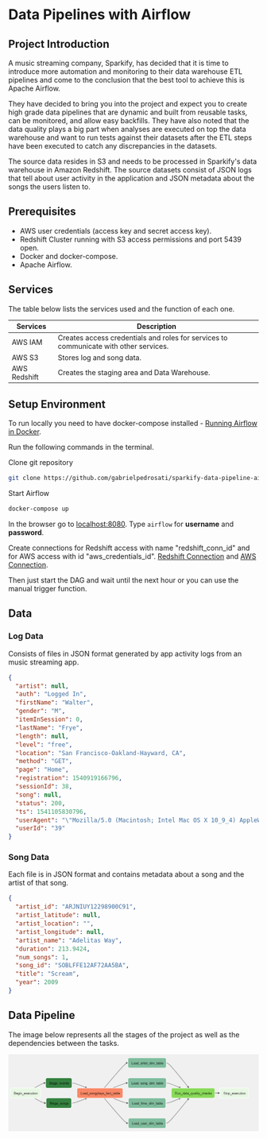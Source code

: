 # Data Pipelines with Airflow

## Project Introduction

A music streaming company, Sparkify, has decided that it is time to introduce more automation and monitoring to their data warehouse ETL pipelines and come to the conclusion that the best tool to achieve this is Apache Airflow.

They have decided to bring you into the project and expect you to create high grade data pipelines that are dynamic and built from reusable tasks, can be monitored, and allow easy backfills. They have also noted that the data quality plays a big part when analyses are executed on top the data warehouse and want to run tests against their datasets after the ETL steps have been executed to catch any discrepancies in the datasets.

The source data resides in S3 and needs to be processed in Sparkify's data warehouse in Amazon Redshift. The source datasets consist of JSON logs that tell about user activity in the application and JSON metadata about the songs the users listen to.

## Prerequisites

- AWS user credentials (access key and secret access key).
- Redshift Cluster running with S3 access permissions and port 5439 open.
- Docker and docker-compose.
- Apache Airflow.

## Services

The table below lists the services used and the function of each one.

| Services     | Description                                                                           |
| ------------ | ------------------------------------------------------------------------------------- |
| AWS IAM      | Creates access credentials and roles for services to communicate with other services. |
| AWS S3       | Stores log and song data.                                                             |
| AWS Redshift | Creates the staging area and Data Warehouse.                                          |

## Setup Environment

To run locally you need to have docker-compose installed - [Running Airflow in Docker](https://airflow.apache.org/docs/apache-airflow/stable/howto/docker-compose/index.html).

Run the following commands in the terminal.

Clone git repository

```bash
git clone https://github.com/gabrielpedrosati/sparkify-data-pipeline-airflow.git
```

Start Airflow

```bash
docker-compose up
```

In the browser go to [localhost:8080](http://localhost:8080). Type `airflow` for **username** and **password**.

Create connections for Redshift access with name "redshift_conn_id" and for AWS access with id "aws_credentials_id". [Redshift Connection](https://airflow.apache.org/docs/apache-airflow-providers-amazon/stable/connections/redshift.html) and [AWS Connection](https://airflow.apache.org/docs/apache-airflow-providers-amazon/stable/connections/aws.html).

Then just start the DAG and wait until the next hour or you can use the manual trigger function.

## Data

### Log Data

Consists of files in JSON format generated by app activity logs from an music streaming app.

```json
{
  "artist": null,
  "auth": "Logged In",
  "firstName": "Walter",
  "gender": "M",
  "itemInSession": 0,
  "lastName": "Frye",
  "length": null,
  "level": "free",
  "location": "San Francisco-Oakland-Hayward, CA",
  "method": "GET",
  "page": "Home",
  "registration": 1540919166796,
  "sessionId": 38,
  "song": null,
  "status": 200,
  "ts": 1541105830796,
  "userAgent": "\"Mozilla/5.0 (Macintosh; Intel Mac OS X 10_9_4) AppleWebKit/537.36 (KHTML, like Gecko) Chrome/36.0.1985.143 Safari/537.36\"",
  "userId": "39"
}
```

### Song Data

Each file is in JSON format and contains metadata about a song and the artist of that song.

```json
{
  "artist_id": "ARJNIUY12298900C91",
  "artist_latitude": null,
  "artist_location": "",
  "artist_longitude": null,
  "artist_name": "Adelitas Way",
  "duration": 213.9424,
  "num_songs": 1,
  "song_id": "SOBLFFE12AF72AA5BA",
  "title": "Scream",
  "year": 2009
}
```

## Data Pipeline

The image below represents all the stages of the project as well as the dependencies between the tasks.

!["DAG"](/docs/imgs/DAG.png)